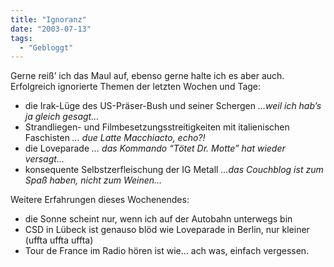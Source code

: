 ```yaml
---
title: "Ignoranz"
date: "2003-07-13"
tags:
  - "Gebloggt"
---
```


Gerne reiß’ ich das Maul auf, ebenso gerne halte ich es aber auch. Erfolgreich ignorierte Themen der letzten Wochen und Tage:

- die Irak-Lüge des US-Präser-Bush und seiner Schergen
    _…weil ich hab’s ja gleich gesagt…_
- Strandliegen- und Filmbesetzungsstreitigkeiten mit italienischen Faschisten
    _… due Latte Macchiacto, echo?!_
- die Loveparade
    _… das Kommando “Tötet Dr. Motte” hat wieder versagt…_
- konsequente Selbstzerfleischung der IG Metall
    _…das Couchblog ist zum Spaß haben, nicht zum Weinen…_

Weitere Erfahrungen dieses Wochenendes:

- die Sonne scheint nur, wenn ich auf der Autobahn unterwegs bin
- CSD in Lübeck ist genauso blöd wie Loveparade in Berlin, nur kleiner (uffta uffta uffta)
- Tour de France im Radio hören ist wie… ach was, einfach vergessen.
